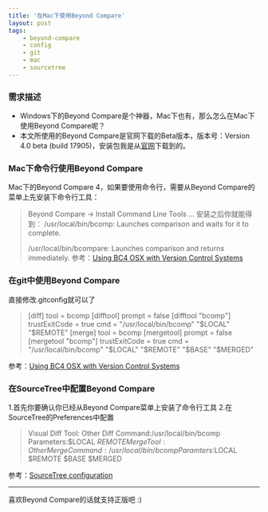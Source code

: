 ```yaml
---
title: '在Mac下使用Beyond Compare'
layout: post
tags:
    - beyond-compare
    - config
    - git
    - mac
    - sourcetree
---
```




### 需求描述

* Windows下的Beyond Compare是个神器，Mac下也有，那么怎么在Mac下使用Beyond Compare呢？
* 本文所使用的Beyond Compare是官网下载的Beta版本，版本号：Version 4.0 beta (build 17905)，安装包我是从[官网](http://www.scootersoftware.com/support.php?zz=kb_mac)下载到的。

### Mac下命令行使用Beyond Compare

Mac下的Beyond Compare 4，如果要使用命令行，需要从Beyond Compare的菜单上先安装下命令行工具：
> Beyond Compare -> Install Command Line Tools ...
安装之后你就能得到：
> /usr/local/bin/bcomp:
> Launches comparison and waits for it to complete.
> 
> /usr/local/bin/bcompare:
> Launches comparison and returns immediately.
参考：[Using BC4 OSX with Version Control Systems](http://www.scootersoftware.com/vbulletin/showthread.php?t=11677&highlight=sourcetree)

### 在git中使用Beyond Compare

直接修改.gitconfig就可以了
> [diff]
>     tool = bcomp
> [difftool]
>     prompt = false
> [difftool "bcomp"]
>     trustExitCode = true
>     cmd = "/usr/local/bin/bcomp" "$LOCAL" "$REMOTE"
> [merge]
>     tool = bcomp
> [mergetool]
>     prompt = false
> [mergetool "bcomp"]
>     trustExitCode = true
>     cmd = "/usr/local/bin/bcomp" "$LOCAL" "$REMOTE" "$BASE" "$MERGED"

参考：[Using BC4 OSX with Version Control Systems](http://www.scootersoftware.com/vbulletin/showthread.php?t=11677&highlight=sourcetree)

### 在SourceTree中配置Beyond Compare

1.首先你要确认你已经从Beyond Compare菜单上安装了命令行工具
2.在SourceTree的Preferences中配置
> Visual Diff Tool: Other
> Diff Command:/usr/local/bin/bcomp
> Parameters:$LOCAL $REMOTE
> Merge Tool: Other
> Merge Command:/usr/local/bin/bcomp
> Paramters:$LOCAL $REMOTE $BASE $MERGED

参考：[SourceTree configuration](http://www.scootersoftware.com/vbulletin/showthread.php?t=11695&highlight=sourcetree)

------

喜欢Beyond Compare的话就支持正版吧 :)